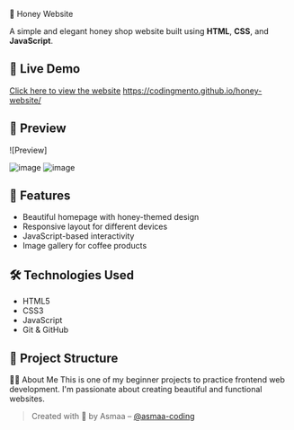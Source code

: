 🍯 Honey  Website

A simple and elegant honey shop website built using **HTML**, **CSS**, and **JavaScript**.

## 🔗 Live Demo
[Click here to view the website]([https://codingmento.github.io/honey-website/])
https://codingmento.github.io/honey-website/

## 📸 Preview
![Preview]

![image](https://github.com/user-attachments/assets/43551f7a-6d7f-4c7c-8cd9-12e539878258)
![image](https://github.com/user-attachments/assets/4ec31f09-3f4a-412a-a71d-a60452f636e8)



## 📂 Features
- Beautiful homepage with honey-themed design
- Responsive layout for different devices
- JavaScript-based interactivity
- Image gallery for coffee products

## 🛠️ Technologies Used
- HTML5
- CSS3
- JavaScript
- Git & GitHub

## 📁 Project Structure


🙋‍♀️ About Me
This is one of my beginner projects to practice frontend web development. I'm passionate about creating beautiful and functional websites.

> Created with 💖 by Asmaa – [@asmaa-coding](https://github.com/asmaa-coding)
